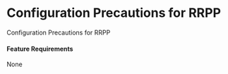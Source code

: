 Configuration Precautions for RRPP
==================================

Configuration Precautions for RRPP

#### Feature Requirements

None